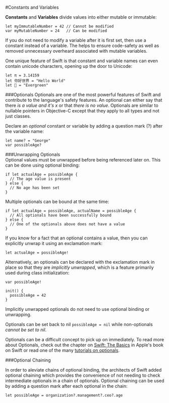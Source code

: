 #Constants and Variables  

**Constants** and **Variables** divide values into either mutable or immutable:  
```
let myImmutableNumber = 42 // Cannot be modified
var myMutableNumber = 24   // Can be modified
```

If you do not need to modify a variable after it is first set, then use a constant instead of a variable. The helps to ensure code-safety as well as removed unnecessary overheard associated with mutable variables.  

One unique feature of Swift is that constant and variable names can even contain unicode characters, opening up the door to Unicode:  

```
let π = 3.14159
let 你好世界 = "Hello World"
let 🌲 = "Evergreen"
```

###Optionals
Optionals are one of the most powerful features of Swift and contribute to the language's safety features. An optional can either say that there *is a value and it's x* or that *there is no value*. Optionals are similar to nullable pointers in Objective-C except that they apply to all types and not just classes.

Declare an *optional* constant or variable by adding a question mark (?) after the variable name:  
```
let name? = "George"
var possibleAge?
```

###Unwrapping Optionals  
Optional values must be unwrapped before being referenced later on. This can be done using optional binding: 
```
if let actualAge = possibleAge {
  // The age value is present
} else {
  // No age has been set
}
```

Multiple optionals can be bound at the same time:  
```
if let actualAge = possibleAge, actualName = possibleAge {
  // All optionals have been successfully bound
} else {
  // One of the optionals above does not have a value
}
```

If you know for a fact that an optional contains a value, then you can explicitly unwrap it using an exclamation mark:  
```
let actualAge = possibleAge!
```

Alternatively, an optionals can be declared with the exclamation mark in place so that they are *implicitly unwrapped*, which is a feature primarily used during class initialization:
```
var possibleAge!

init() {
  possibleAge = 42
}
```

Implicitly unwrapped optionals do not need to use optional binding or unwrapping.  

Optionals can be set back to nil `possibleAge = nil` while non-optionals *cannot be set to nil*.  

Optionals can be a difficult concept to pick up on immediately. To read more about Optionals, check out the chapter on [Swift: The Basics](https://developer.apple.com/library/ios/documentation/Swift/Conceptual/Swift_Programming_Language/TheBasics.html#//apple_ref/doc/uid/TP40014097-CH5-ID309) in Apple's book on Swift or read one of the many [tutorials on optionals](http://www.appcoda.com/beginners-guide-optionals-swift/).  

###Optional Chaining  

In order to aleviate chains of optional binding, the architects of Swift added optional chaining which provides the convenience of not needing to check intermediate optionals in a chain of optionals. Optional chaining can be used by adding a question mark after each optional in the chain:  
```
let possibleAge = organization?.management?.ceo?.age
```
